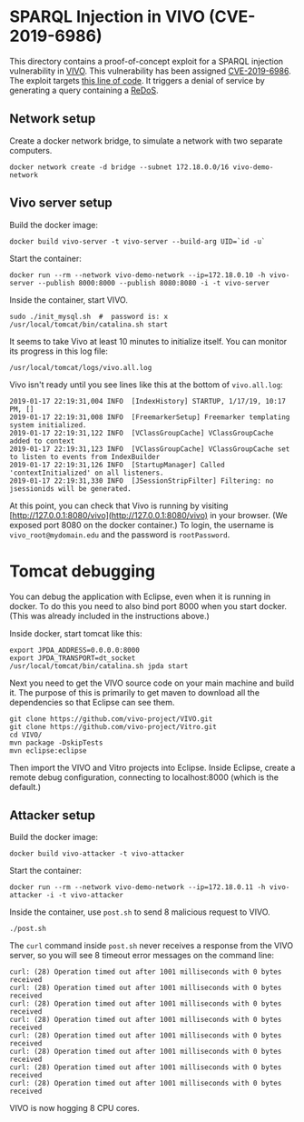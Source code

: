 # SPARQL Injection in VIVO (CVE-2019-6986)

This directory contains a proof-of-concept exploit for a SPARQL injection vulnerability in [VIVO](https://duraspace.org/vivo/). This vulnerability has been assigned [CVE-2019-6986](http://cve.mitre.org/cgi-bin/cvename.cgi?name=CVE-2019-6986). The exploit targets [this line of code](https://github.com/vivo-project/Vitro/blob/6e717446b4a1b3da0fcf0130f3d0cfd1ce8b75ed/api/src/main/java/edu/cornell/mannlib/vitro/webapp/dao/jena/IndividualSDB.java#L155). It triggers a denial of service by generating a query containing a [ReDoS](https://www.owasp.org/index.php/Regular_expression_Denial_of_Service_-_ReDoS).

## Network setup

Create a docker network bridge, to simulate a network with two separate computers.

```
docker network create -d bridge --subnet 172.18.0.0/16 vivo-demo-network
```

## Vivo server setup

Build the docker image:

```
docker build vivo-server -t vivo-server --build-arg UID=`id -u`
```

Start the container:

```
docker run --rm --network vivo-demo-network --ip=172.18.0.10 -h vivo-server --publish 8000:8000 --publish 8080:8080 -i -t vivo-server
```

Inside the container, start VIVO.

```
sudo ./init_mysql.sh  #  password is: x
/usr/local/tomcat/bin/catalina.sh start
```

It seems to take Vivo at least 10 minutes to initialize itself. You can monitor its progress in this log file:

```
/usr/local/tomcat/logs/vivo.all.log
```

Vivo isn't ready until you see lines like this at the bottom of `vivo.all.log`:

```
2019-01-17 22:19:31,004 INFO  [IndexHistory] STARTUP, 1/17/19, 10:17 PM, []
2019-01-17 22:19:31,008 INFO  [FreemarkerSetup] Freemarker templating system initialized.
2019-01-17 22:19:31,122 INFO  [VClassGroupCache] VClassGroupCache added to context
2019-01-17 22:19:31,123 INFO  [VClassGroupCache] VClassGroupCache set to listen to events from IndexBuilder
2019-01-17 22:19:31,126 INFO  [StartupManager] Called 'contextInitialized' on all listeners.
2019-01-17 22:19:31,330 INFO  [JSessionStripFilter] Filtering: no jsessionids will be generated.
```

At this point, you can check that Vivo is running by visiting [http://127.0.0.1:8080/vivo](http://127.0.0.1:8080/vivo) in your browser. (We exposed port 8080 on the docker container.) To login, the username is `vivo_root@mydomain.edu` and the password is `rootPassword`.

# Tomcat debugging

You can debug the application with Eclipse, even when it is running in docker. To do this you need to also bind port 8000 when you start docker. (This was already included in the instructions above.)

Inside docker, start tomcat like this:

```
export JPDA_ADDRESS=0.0.0.0:8000
export JPDA_TRANSPORT=dt_socket
/usr/local/tomcat/bin/catalina.sh jpda start
```

Next you need to get the VIVO source code on your main machine and build it. The purpose of this is primarily to get maven to download all the dependencies so that Eclipse can see them.

```
git clone https://github.com/vivo-project/VIVO.git
git clone https://github.com/vivo-project/Vitro.git
cd VIVO/
mvn package -DskipTests
mvn eclipse:eclipse
```

Then import the VIVO and Vitro projects into Eclipse. Inside Eclipse, create a remote debug configuration, connecting to localhost:8000 (which is the default.)

## Attacker setup

Build the docker image:

```
docker build vivo-attacker -t vivo-attacker
```

Start the container:

```
docker run --rm --network vivo-demo-network --ip=172.18.0.11 -h vivo-attacker -i -t vivo-attacker
```

Inside the container, use `post.sh` to send 8 malicious request to VIVO.

```
./post.sh
```

The `curl` command inside `post.sh` never receives a response from the VIVO server, so you will see 8 timeout error messages on the command line:

```
curl: (28) Operation timed out after 1001 milliseconds with 0 bytes received
curl: (28) Operation timed out after 1001 milliseconds with 0 bytes received
curl: (28) Operation timed out after 1001 milliseconds with 0 bytes received
curl: (28) Operation timed out after 1001 milliseconds with 0 bytes received
curl: (28) Operation timed out after 1001 milliseconds with 0 bytes received
curl: (28) Operation timed out after 1001 milliseconds with 0 bytes received
curl: (28) Operation timed out after 1001 milliseconds with 0 bytes received
curl: (28) Operation timed out after 1001 milliseconds with 0 bytes received
```

VIVO is now hogging 8 CPU cores.
